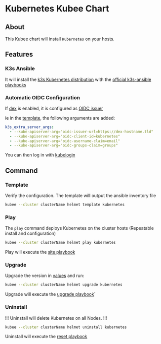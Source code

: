 # Kubernetes Kubee Chart


## About

This Kubee chart will install `Kubernetes` on your hosts.

## Features

### K3s Ansible

It will install the [k3s Kubernetes distribution](https://docs.k3s.io/)
with the [official k3s-ansible playbooks](https://github.com/k3s-io/k3s-ansible)

### Automatic OIDC Configuration

If [dex](../dex/README.md) is enabled, it is configured as [OIDC issuer](https://kubernetes.io/docs/reference/access-authn-authz/authentication/#openid-connect-tokens)

ie in the [template](#template), the following arguments are added:
```yaml
k3s_extra_server_args:
  - --kube-apiserver-arg="oidc-issuer-url=https://dex-hostname.tld"
  - --kube-apiserver-arg="oidc-client-id=kubernetes"
  - --kube-apiserver-arg="oidc-username-claim=email"
  - --kube-apiserver-arg="oidc-groups-claim=groups"
```

You can then log in with [kubelogin](https://github.com/int128/kubelogin)


## Command

### Template

Verify the configuration. The template will output the ansible inventory file
```bash
kubee --cluster clusterName helmet template kubernetes
```

### Play 

The `play` command deploys Kubernetes on the cluster hosts (Repeatable install and configuration)
```bash
kubee --cluster clusterName helmet play kubernetes
```
Play will execute the [site playbook](https://github.com/k3s-io/k3s-ansible/blob/master/playbooks/site.yml)


### Upgrade

Upgrade the version in [values](values.yaml) and run:
```bash
kubee --cluster clusterName helmet upgrade kubernetes
```
Upgrade will execute the [upgrade playbook](https://github.com/k3s-io/k3s-ansible/blob/master/playbooks/upgrade.yml)`


### Uninstall

!!! Uninstall will delete Kubernetes on all Nodes. !!!

```bash
kubee --cluster clusterName helmet uninstall kubernetes
```

Uninstall will execute the [reset playbook](https://github.com/k3s-io/k3s-ansible/blob/master/playbooks/reset.yml)

